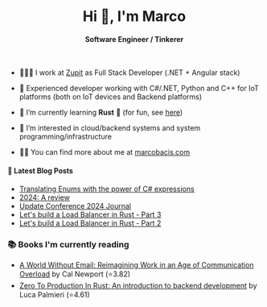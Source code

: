 
<h1 align="center">Hi 👋, I'm Marco</h1>
<h4 align="center">Software Engineer / Tinkerer</h4>

&nbsp;

- 👨🏻‍💻 I work at [Zupit](https://zupit.it/) as Full Stack Developer (.NET + Angular stack)

- 💪 Experienced developer working with C#/.NET, Python and C++ for IoT platforms (both on IoT devices and Backend platforms)

- 🌱 I’m currently learning **Rust** 🦀 (for fun, see [here](https://github.com/marcobacis/adventofcode))

- 👀 I’m interested in cloud/backend systems and system programming/infrastructure

- 👨‍💻 You can find more about me at [marcobacis.com](marcobacis.com)

#### 📕 Latest Blog Posts
<!-- BLOG-POST-LIST:START -->
- [Translating Enums with the power of C# expressions](https://marcobacis.com/blog/dotnet-enum-translation-expression/)
- [2024: A review](https://marcobacis.com/blog/2024-review/)
- [Update Conference 2024 Journal](https://marcobacis.com/blog/2024-update-conference/)
- [Let&#39;s build a Load Balancer in Rust - Part 3](https://marcobacis.com/blog/load-balancer-rust-3/)
- [Let&#39;s build a Load Balancer in Rust - Part 2](https://marcobacis.com/blog/load-balancer-rust-2/)
<!-- BLOG-POST-LIST:END -->

### 📚 Books I'm currently reading
<!-- GOODREADS-LIST:START -->
- [A World Without Email: Reimagining Work in an Age of Communication Overload](https://www.goodreads.com/review/show/7434820539?utm_medium=api&utm_source=rss) by Cal Newport (⭐️3.82)
- [Zero To Production In Rust: An introduction to backend development](https://www.goodreads.com/review/show/7269178143?utm_medium=api&utm_source=rss) by Luca Palmieri (⭐️4.61)
<!-- GOODREADS-LIST:END -->